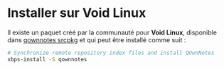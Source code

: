 # Installer sur Void Linux

Il existe un paquet créé par la communauté pour **Void Linux**, disponible dans [qownnotes srcpkg](https://github.com/void-linux/void-packages/tree/master/srcpkgs/qownnotes) et qui peut être installé comme suit :

```bash
# Synchronize remote repository index files and install QOwnNotes
xbps-install -S qownnotes
```
